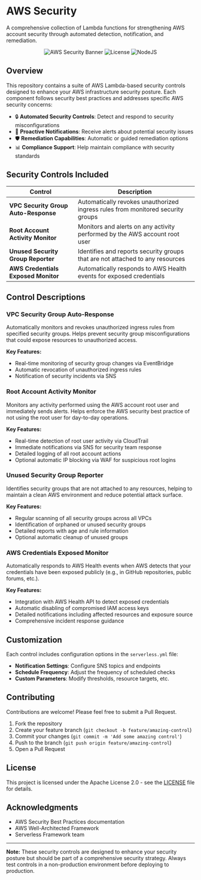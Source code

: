 # AWS Security

A comprehensive collection of Lambda functions for strengthening AWS account security through automated detection, notification, and remediation.

<p align="center">
  <img src="https://img.shields.io/badge/AWS-Security%20Controls-orange" alt="AWS Security Banner" />
  <img src="https://img.shields.io/badge/License-Apache%202.0-blue.svg" alt="License" />
  <img src="https://img.shields.io/badge/Node.js-20.x-green" alt="NodeJS" />
</p>

## Overview

This repository contains a suite of AWS Lambda-based security controls designed to enhance your AWS infrastructure security posture. Each component follows security best practices and addresses specific AWS security concerns:

- 🔒 **Automated Security Controls**: Detect and respond to security misconfigurations
- 🚨 **Proactive Notifications**: Receive alerts about potential security issues
- 🛡️ **Remediation Capabilities**: Automatic or guided remediation options
- 📊 **Compliance Support**: Help maintain compliance with security standards

## Security Controls Included

| Control | Description |
|---------|-------------|
| **VPC Security Group Auto-Response** | Automatically revokes unauthorized ingress rules from monitored security groups
| **Root Account Activity Monitor** | Monitors and alerts on any activity performed by the AWS account root user
| **Unused Security Group Reporter** | Identifies and reports security groups that are not attached to any resources
| **AWS Credentials Exposed Monitor** | Automatically responds to AWS Health events for exposed credentials 

## Control Descriptions

### VPC Security Group Auto-Response

Automatically monitors and revokes unauthorized ingress rules from specified security groups. Helps prevent security group misconfigurations that could expose resources to unauthorized access.

**Key Features:**
- Real-time monitoring of security group changes via EventBridge
- Automatic revocation of unauthorized ingress rules
- Notification of security incidents via SNS

### Root Account Activity Monitor

Monitors any activity performed using the AWS account root user and immediately sends alerts. Helps enforce the AWS security best practice of not using the root user for day-to-day operations.

**Key Features:**
- Real-time detection of root user activity via CloudTrail
- Immediate notifications via SNS for security team response
- Detailed logging of all root account actions
- Optional automatic IP blocking via WAF for suspicious root logins

### Unused Security Group Reporter

Identifies security groups that are not attached to any resources, helping to maintain a clean AWS environment and reduce potential attack surface.

**Key Features:**
- Regular scanning of all security groups across all VPCs
- Identification of orphaned or unused security groups
- Detailed reports with age and rule information
- Optional automatic cleanup of unused groups

### AWS Credentials Exposed Monitor

Automatically responds to AWS Health events when AWS detects that your credentials have been exposed publicly (e.g., in GitHub repositories, public forums, etc.).

**Key Features:**
- Integration with AWS Health API to detect exposed credentials
- Automatic disabling of compromised IAM access keys
- Detailed notifications including affected resources and exposure source
- Comprehensive incident response guidance

## Customization

Each control includes configuration options in the `serverless.yml` file:

- **Notification Settings**: Configure SNS topics and endpoints
- **Schedule Frequency**: Adjust the frequency of scheduled checks
- **Custom Parameters**: Modify thresholds, resource targets, etc.

## Contributing

Contributions are welcome! Please feel free to submit a Pull Request.

1. Fork the repository
2. Create your feature branch (`git checkout -b feature/amazing-control`)
3. Commit your changes (`git commit -m 'Add some amazing control'`)
4. Push to the branch (`git push origin feature/amazing-control`)
5. Open a Pull Request

## License

This project is licensed under the Apache License 2.0 - see the [LICENSE](LICENSE) file for details.

## Acknowledgments

- AWS Security Best Practices documentation
- AWS Well-Architected Framework
- Serverless Framework team

---

**Note:** These security controls are designed to enhance your security posture but should be part of a comprehensive security strategy. Always test controls in a non-production environment before deploying to production.